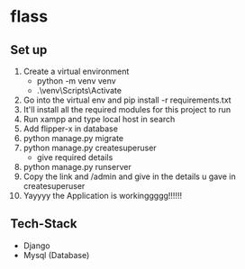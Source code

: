 # flass

## Set up
1. Create a virtual environment 
   - python -m venv venv
   - .\\venv\\Scripts\\Activate
2. Go into the virtual env and pip install -r requirements.txt
3. It'll install all the required modules for this project to run
4. Run xampp and type local host in search
5. Add flipper-x in database
6. python manage.py migrate
7. python manage.py createsuperuser
   - give required details
9. python manage.py runserver
10. Copy the link and /admin and give in the details u gave in createsuperuser
11. Yayyyy the Application is workinggggg!!!!!!


## Tech-Stack 
- Django
- Mysql (Database)
